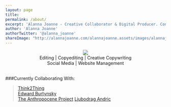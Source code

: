 ```yaml
---
layout: page
title:  
permalink: /about/
excerpt: 'Alanna Joanne - Creative Collaborator & Digital Producer. Contact me: alanna@alannajoanne.com'
author: 'Alanna Joanne'
authorTwitter: '@alanna_joanne'
shareImage: "http://alannajoanne.com/alannajoanne.assets/images/alannajoanne-shoots.jpg"
---
```


<center><a href="http://alannajoanne.com/about">
  <img src="http://alannajoanne.com/alannajoanne.assets/images/aj-creativeconsulting-logo-black-small.png">
</a></center> 

<center>Editing | Copyediting | Creative Copywriting</center>

<center>Social Media | Website Management</center>  

<br>
  
###Currently Collaborating With:

> [Think2Thing](https://twitter.com/Think2thing)  
> [Edward Burtynsky](https://twitter.com/edwardburtynsky)  
> [The Anthropocene Project](https://twitter.com/anthropocene) 
> [Ljubodrag Andric](http://ljubodrag-andric.com/)

